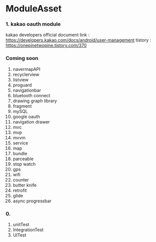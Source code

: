 # ModuleAsset
### 1. kakao oauth module
kakao developers official document link : https://developers.kakao.com/docs/android/user-management
tistory : https://onepinetwopine.tistory.com/370


### Coming soon
01. navermapAPI
02. recyclerview
03. listview
04. proguard
05. navigationbar
06. bluetooth connect
07. drawing graph library
08. fragment
09. mySQL
10. google oauth
11. navigation drawer 
12. mvc
13. mvp
14. mvvm
15. service
16. map
17. bundle
18. parceable
19. stop watch
20. gps 
21. wifi 
22. counter 
23. butter knife 
24. retrofit
25. glide
26. async progressbar

### 0.
01. unitTest
02. IntegrationTest
03. UITest
